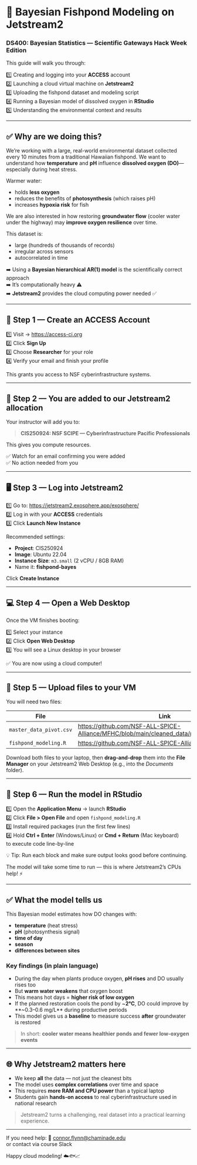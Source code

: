 # 🌊 Bayesian Fishpond Modeling on Jetstream2  
### DS400: Bayesian Statistics — Scientific Gateways Hack Week Edition

This guide will walk you through:

1️⃣ Creating and logging into your **ACCESS** account  
2️⃣ Launching a cloud virtual machine on **Jetstream2**  
3️⃣ Uploading the fishpond dataset and modeling script  
4️⃣ Running a Bayesian model of dissolved oxygen in **RStudio**  
5️⃣ Understanding the environmental context and results

---

## ✅ Why are we doing this?

We’re working with a large, real-world environmental dataset collected every 10 minutes from a traditional Hawaiian fishpond. We want to understand how **temperature** and **pH** influence **dissolved oxygen (DO)**—especially during heat stress.

Warmer water:
- holds **less oxygen**
- reduces the benefits of **photosynthesis** (which raises pH)
- increases **hypoxia risk** for fish

We are also interested in how restoring **groundwater flow** (cooler water under the highway) may **improve oxygen resilience** over time.

This dataset is:
- large (hundreds of thousands of records)
- irregular across sensors
- autocorrelated in time

➡️ Using a **Bayesian hierarchical AR(1) model** is the scientifically correct approach  
➡️ It’s computationally heavy ⚠️  
➡️ **Jetstream2** provides the cloud computing power needed ✅

---

## 🚀 Step 1 — Create an ACCESS Account

1️⃣ Visit → https://access-ci.org  
2️⃣ Click **Sign Up**  
3️⃣ Choose **Researcher** for your role  
4️⃣ Verify your email and finish your profile  

This grants you access to NSF cyberinfrastructure systems.

---

## 🔑 Step 2 — You are added to our Jetstream2 allocation

Your instructor will add you to:

> **CIS250924: NSF SCIPE — Cyberinfrastructure Pacific Professionals**

This gives you compute resources.

✅ Watch for an email confirming you were added  
✅ No action needed from you

---

## 🖥️ Step 3 — Log into Jetstream2

1️⃣ Go to: https://jetstream2.exosphere.app/exosphere/  
2️⃣ Log in with your **ACCESS** credentials  
3️⃣ Click **Launch New Instance**

Recommended settings:
- **Project**: CIS250924
- **Image**: Ubuntu 22.04
- **Instance Size**: `m3.small` (2 vCPU / 8GB RAM)
- Name it: **fishpond-bayes**

Click **Create Instance**

---

## 💻 Step 4 — Open a Web Desktop

Once the VM finishes booting:

1️⃣ Select your instance  
2️⃣ Click **Open Web Desktop**  
3️⃣ You will see a Linux desktop in your browser  

✅ You are now using a cloud computer!

---

## 📁 Step 5 — Upload files to your VM

You will need two files:

| File | Link |
|------|------|
| `master_data_pivot.csv` | https://github.com/NSF-ALL-SPICE-Alliance/MFHC/blob/main/cleaned_data/master_data_pivot.csv |
| `fishpond_modeling.R` | https://github.com/NSF-ALL-SPICE-Alliance/DS400/ |

Download both files to your laptop, then **drag-and-drop** them into the **File Manager** on your Jetstream2 Web Desktop (e.g., into the *Documents* folder).

---

## 🧠 Step 6 — Run the model in RStudio

1️⃣ Open the **Application Menu** → launch **RStudio**  
2️⃣ Click **File > Open File** and open `fishpond_modeling.R`  
3️⃣ Install required packages (run the first few lines)  
4️⃣ Hold **Ctrl + Enter** (Windows/Linux) or **Cmd + Return** (Mac keyboard)  
   to execute code line-by-line

💡 Tip: Run each block and make sure output looks good before continuing.

The model will take some time to run — this is where Jetstream2’s CPUs help! ⚡

---

## ✅ What the model tells us

This Bayesian model estimates how DO changes with:
- **temperature** (heat stress)
- **pH** (photosynthesis signal)
- **time of day**
- **season**
- **differences between sites**

### Key findings (in plain language)

- During the day when plants produce oxygen, **pH rises** and DO usually rises too  
- But **warm water weakens** that oxygen boost  
- This means hot days = **higher risk of low oxygen**  
- If the planned restoration cools the pond by ~**2°C**, DO could improve by **~0.3–0.6 mg/L** during productive periods  
- This model gives us a **baseline** to measure success **after** groundwater is restored

> In short: **cooler water means healthier ponds and fewer low-oxygen events**

---

## 🌐 Why Jetstream2 matters here

- We keep **all** the data — not just the cleanest bits  
- The model uses **complex correlations** over time and space  
- This requires **more RAM and CPU power** than a typical laptop  
- Students gain **hands-on access** to real cyberinfrastructure used in national research

> Jetstream2 turns a challenging, real dataset into a practical learning experience.

---

If you need help:
📧 connor.flynn@chaminade.edu  
or contact via course Slack

Happy cloud modeling! ☁️🐟📈
